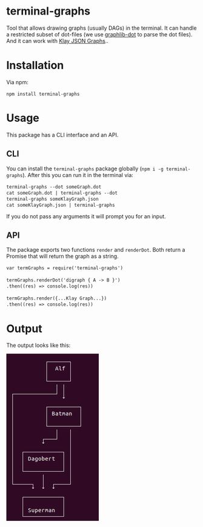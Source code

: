 # terminal-graphs

Tool that allows drawing graphs (usually DAGs) in the terminal. It
can handle a restricted subset of dot-files
(we use [graphlib-dot](https://github.com/cpettitt/graphlib-dot) to parse
the dot files). And it can work with [Klay JSON Graphs](https://rtsys.informatik.uni-kiel.de/confluence/display/KIELER/JSON+Graph+Format)..

# Installation

Via npm:

```
npm install terminal-graphs
```

# Usage

This package has a CLI interface and an API.

## CLI

You can install the `terminal-graphs` package globally
(`npm i -g terminal-graphs`). After this you can run it in the
terminal via:

```
terminal-graphs --dot someGraph.dot
cat someGraph.dot | terminal-graphs --dot
terminal-graphs someKlayGraph.json
cat someKlayGraph.json | terminal-graphs
```

If you do not pass any arguments it will prompt you for an input.

## API

The package exports two functions `render` and `renderDot`. Both
return a Promise that will return the graph as a string.

```
var termGraphs = require('terminal-graphs')

termGraphs.renderDot('digraph { A -> B }')
.then((res) => console.log(res))

termGraphs.render({...Klay Graph...})
.then((res) => console.log(res))
```

# Output

The output looks like this:

![](resources/terminal-graphs.png)
